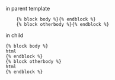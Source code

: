 in parent template
```
    {% block body %}{% endblock %}
    {% block otherbody %}{% endblock %}
```

in child
```
{% block body %}
html
{% endblock %}
{% block otherbody %}
html
{% endblock %}
```
